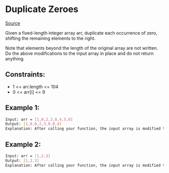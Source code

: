 # Duplicate Zeroes
[Source](https://leetcode.com/problems/duplicate-zeros/)

Given a fixed-length integer array arr, duplicate each occurrence of zero, shifting the remaining elements to the right.

Note that elements beyond the length of the original array are not written. Do the above modifications to the input array in place and do not return anything.

## Constraints:

 - 1 <= arr.length <= 104
 - 0 <= arr[i] <= 9

## Example 1:
```sh
Input: arr = [1,0,2,3,0,4,5,0]
Output: [1,0,0,2,3,0,0,4]
Explanation: After calling your function, the input array is modified to: [1,0,0,2,3,0,0,4]
```

## Example 2:
```sh
Input: arr = [1,2,3]
Output: [1,2,3]
Explanation: After calling your function, the input array is modified to: [1,2,3]
```